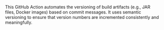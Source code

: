 This GitHub Action automates the versioning of build artifacts (e.g., JAR files, Docker images) based on commit messages. It uses semantic versioning to ensure that version numbers are incremented consistently and meaningfully.